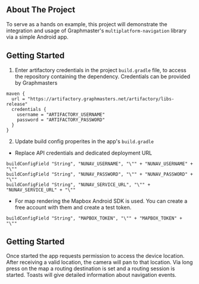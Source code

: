 ## About The Project

To serve as a hands on example, this project will demonstrate the integration and usage of Graphmaster's `multiplatform-navigation` library via a simple Android app.

## Getting Started

1. Enter artifactory credentials in the project `build.gradle` file, to access the repository containing the dependency. Credentials can be provided by Graphmasters

```
maven {
  url = "https://artifactory.graphmasters.net/artifactory/libs-release"
  credentials {
    username = "ARTIFACTORY_USERNAME"
    password = "ARTIFACTORY_PASSWORD"
  }
}
```

2. Update build config properites in the app's `build.gradle`

* Replace API credentials and dedicated deployment URL
```
buildConfigField "String", "NUNAV_USERNAME", "\"" + "NUNAV_USERNAME" + "\""
buildConfigField "String", "NUNAV_PASSWORD", "\"" + "NUNAV_PASSWORD" + "\""
buildConfigField "String", "NUNAV_SERVICE_URL", "\"" + "NUNAV_SERVICE_URL" + "\""
```

* For map rendering the Mapbox Android SDK is used. You can create a free account with them and create a test token.
```
buildConfigField "String", "MAPBOX_TOKEN", "\"" + "MAPBOX_TOKEN" + "\""
```

## Getting Started
Once started the app requests permission to access the device location. After receiving a valid location, the camera will pan to that location.
Via long press on the map a routing destination is set and a routing session is started. Toasts will give detailed information about navigation events.
